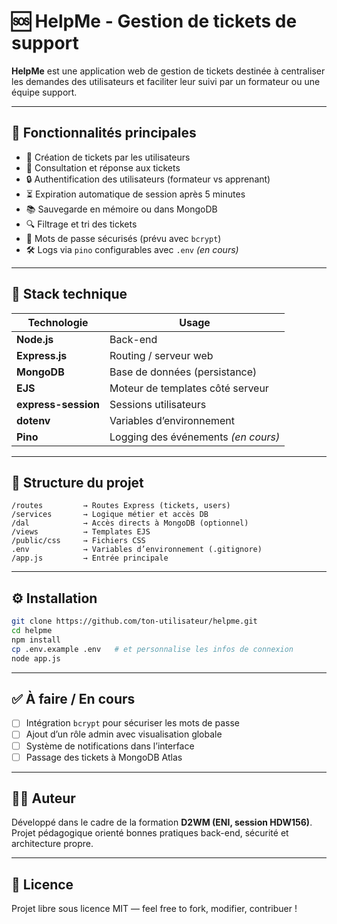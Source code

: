# 🆘 HelpMe - Gestion de tickets de support

**HelpMe** est une application web de gestion de tickets destinée à centraliser les demandes des utilisateurs et faciliter leur suivi par un formateur ou une équipe support.

---

## 🚀 Fonctionnalités principales

- 📝 Création de tickets par les utilisateurs
- 🧾 Consultation et réponse aux tickets
- 🔒 Authentification des utilisateurs (formateur vs apprenant)
- ⏳ Expiration automatique de session après 5 minutes
- 📚 Sauvegarde en mémoire ou dans MongoDB
- 🔍 Filtrage et tri des tickets
- 🔐 Mots de passe sécurisés (prévu avec `bcrypt`)
- 🛠️ Logs via `pino` configurables avec `.env` _(en cours)_

---

## 🧱 Stack technique

| Technologie        | Usage                                |
|--------------------|--------------------------------------|
| **Node.js**         | Back-end                             |
| **Express.js**      | Routing / serveur web                |
| **MongoDB**         | Base de données (persistance)        |
| **EJS**             | Moteur de templates côté serveur     |
| **express-session** | Sessions utilisateurs                |
| **dotenv**          | Variables d’environnement            |
| **Pino**            | Logging des événements _(en cours)_  |

---

## 📁 Structure du projet

```
/routes         → Routes Express (tickets, users)
/services       → Logique métier et accès DB
/dal            → Accès directs à MongoDB (optionnel)
/views          → Templates EJS
/public/css     → Fichiers CSS
.env            → Variables d’environnement (.gitignore)
/app.js         → Entrée principale
```

---

## ⚙️ Installation

```bash
git clone https://github.com/ton-utilisateur/helpme.git
cd helpme
npm install
cp .env.example .env   # et personnalise les infos de connexion
node app.js
```

---

## ✅ À faire / En cours

- [ ] Intégration `bcrypt` pour sécuriser les mots de passe
- [ ] Ajout d’un rôle admin avec visualisation globale
- [ ] Système de notifications dans l’interface
- [ ] Passage des tickets à MongoDB Atlas

---

## 👨‍💻 Auteur

Développé dans le cadre de la formation **D2WM (ENI, session HDW156)**.  
Projet pédagogique orienté bonnes pratiques back-end, sécurité et architecture propre.

---

## 📄 Licence

Projet libre sous licence MIT — feel free to fork, modifier, contribuer !
